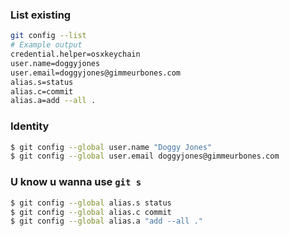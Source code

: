 ### List existing
```bash
git config --list
# Example output
credential.helper=osxkeychain
user.name=doggyjones
user.email=doggyjones@gimmeurbones.com
alias.s=status
alias.c=commit
alias.a=add --all .
```

### Identity
```bash
$ git config --global user.name "Doggy Jones"
$ git config --global user.email doggyjones@gimmeurbones.com
```

### U know u wanna use `git s`

```bash
$ git config --global alias.s status
$ git config --global alias.c commit
$ git config --global alias.a "add --all ."
```
